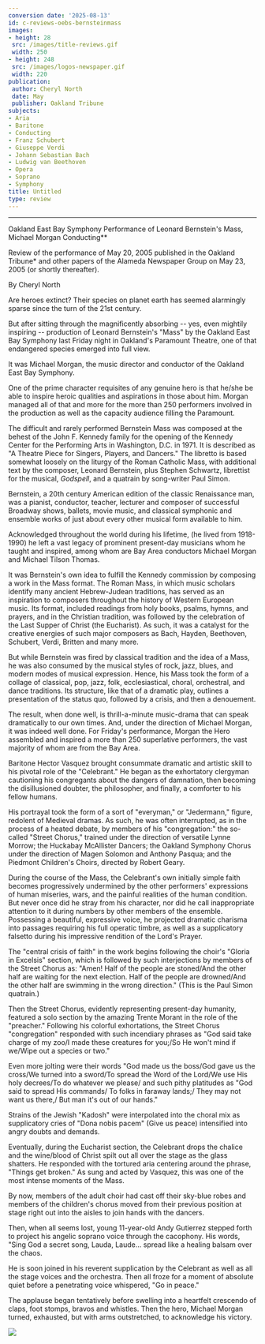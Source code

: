 ```yaml
---
conversion date: '2025-08-13'
id: c-reviews-oebs-bernsteinmass
images:
- height: 28
 src: /images/title-reviews.gif
 width: 250
- height: 248
 src: /images/logos-newspaper.gif
 width: 220
publication:
 author: Cheryl North
 date: May
 publisher: Oakland Tribune
subjects:
- Aria
- Baritone
- Conducting
- Franz Schubert
- Giuseppe Verdi
- Johann Sebastian Bach
- Ludwig van Beethoven
- Opera
- Soprano
- Symphony
title: Untitled
type: review
---
```


***

Oakland East Bay Symphony Performance of Leonard Bernstein's Mass, Michael Morgan Conducting**

Review of the performance of May 20, 2005 published in the Oakland Tribune* and other papers of the Alameda Newspaper Group on May 23, 2005 (or shortly thereafter).

By Cheryl North

Are heroes extinct? Their species on planet earth has seemed alarmingly sparse since the turn of the 21st century.

But after sitting through the magnificently absorbing -- yes, even mightily inspiring -- production of Leonard Bernstein's "Mass" by the Oakland East Bay Symphony last Friday night in Oakland's Paramount Theatre, one of that endangered species emerged into full view.

It was Michael Morgan, the music director and conductor of the Oakland East Bay Symphony.

One of the prime character requisites of any genuine hero is that he/she be able to inspire heroic qualities and aspirations in those about him. Morgan managed all of that and more for the more than 250 performers involved in the production as well as the capacity audience filling the Paramount.

The difficult and rarely performed Bernstein Mass was composed at the behest of the John F. Kennedy family for the opening of the Kennedy Center for the Performing Arts in Washington, D.C. in 1971. It is described as "A Theatre Piece for Singers, Players, and Dancers." The libretto is based somewhat loosely on the liturgy of the Roman Catholic Mass, with additional text by the composer, Leonard Bernstein, plus Stephen Schwartz, librettist for the musical, *Godspell*, and a quatrain by song-writer Paul Simon.

Bernstein, a 20th century American edition of the classic Renaissance man, was a pianist, conductor, teacher, lecturer and composer of successful Broadway shows, ballets, movie music, and classical symphonic and ensemble works of just about every other musical form available to him.

Acknowledged throughout the world during his lifetime, (he lived from 1918-1990) he left a vast legacy of prominent present-day musicians whom he taught and inspired, among whom are Bay Area conductors Michael Morgan and Michael Tilson Thomas.

It was Bernstein's own idea to fulfill the Kennedy commission by composing a work in the Mass format. The Roman Mass, in which music scholars identify many ancient Hebrew-Judean traditions, has served as an inspiration to composers throughout the history of Western European music. Its format, included readings from holy books, psalms, hymns, and prayers, and in the Christian tradition, was followed by the celebration of the Last Supper of Christ (the Eucharist). As such, it was a catalyst for the creative energies of such major composers as Bach, Hayden, Beethoven, Schubert, Verdi, Britten and many more.

But while Bernstein was fired by classical tradition and the idea of a Mass, he was also consumed by the musical styles of rock, jazz, blues, and modern modes of musical expression. Hence, his Mass took the form of a collage of classical, pop, jazz, folk, ecclesiastical, choral, orchestral, and dance traditions. Its structure, like that of a dramatic play, outlines a presentation of the status quo, followed by a crisis, and then a denouement.

The result, when done well, is thrill-a-minute music-drama that can speak dramatically to our own times. And, under the direction of Michael Morgan, it was indeed well done. For Friday's performance, Morgan the Hero assembled and inspired a more than 250 superlative performers, the vast majority of whom are from the Bay Area.

Baritone Hector Vasquez brought consummate dramatic and artistic skill to his pivotal role of the "Celebrant." He began as the exhortatory clergyman cautioning his congregants about the dangers of damnation, then becoming the disillusioned doubter, the philosopher, and finally, a comforter to his fellow humans.

His portrayal took the form of a sort of "everyman," or "Jedermann," figure, redolent of Medieval dramas. As such, he was often interrupted, as in the process of a heated debate, by members of his "congregation:" the so-called "Street Chorus," trained under the direction of versatile Lynne Morrow; the Huckabay McAllister Dancers; the Oakland Symphony Chorus under the direction of Magen Solomon and Anthony Pasqua; and the Piedmont Children's Choirs, directed by Robert Geary.

During the course of the Mass, the Celebrant's own initially simple faith becomes progressively undermined by the other performers' expressions of human miseries, wars, and the painful realities of the human condition. But never once did he stray from his character, nor did he call inappropriate attention to it during numbers by other members of the ensemble. Possessing a beautiful, expressive voice, he projected dramatic charisma into passages requiring his full operatic timbre, as well as a supplicatory falsetto during his impressive rendition of the Lord's Prayer.

The "central crisis of faith" in the work begins following the choir's "Gloria in Excelsis" section, which is followed by such interjections by members of the Street Chorus as: "Amen! Half of the people are stoned/And the other half are waiting for the next election. Half of the people are drowned/And the other half are swimming in the wrong direction." (This is the Paul Simon quatrain.)

Then the Street Chorus, evidently representing present-day humanity, featured a solo section by the amazing Trente Morant in the role of the "preacher." Following his colorful exhortations, the Street Chorus "congregation" responded with such incendiary phrases as "God said take charge of my zoo/I made these creatures for you;/So He won't mind if we/Wipe out a species or two."

Even more jolting were their words "God made us the boss/God gave us the cross/We turned into a sword/To spread the Word of the Lord/We use His holy decrees/To do whatever we please/ and such pithy platitudes as "God said to spread His commands/ To folks in faraway lands;/ They may not want us there,/ But man it's out of our hands."

Strains of the Jewish "Kadosh" were interpolated into the choral mix as supplicatory cries of "Dona nobis pacem" (Give us peace) intensified into angry doubts and demands.

Eventually, during the Eucharist section, the Celebrant drops the chalice and the wine/blood of Christ spilt out all over the stage as the glass shatters. He responded with the tortured aria centering around the phrase, "Things get broken." As sung and acted by Vasquez, this was one of the most intense moments of the Mass.

By now, members of the adult choir had cast off their sky-blue robes and members of the children's chorus moved from their previous position at stage right out into the aisles to join hands with the dancers.

Then, when all seems lost, young 11-year-old Andy Gutierrez stepped forth to project his angelic soprano voice through the cacophony. His words, "Sing God a secret song, Lauda, Laude... spread like a healing balsam over the chaos.

He is soon joined in his reverent supplication by the Celebrant as well as all the stage voices and the orchestra. Then all froze for a moment of absolute quiet before a penetrating voice whispered, "Go in peace."

The applause began tentatively before swelling into a heartfelt crescendo of claps, foot stomps, bravos and whistles. Then the hero, Michael Morgan turned, exhausted, but with arms outstretched, to acknowledge his victory.

![](/images/logos-newspaper.gif)

